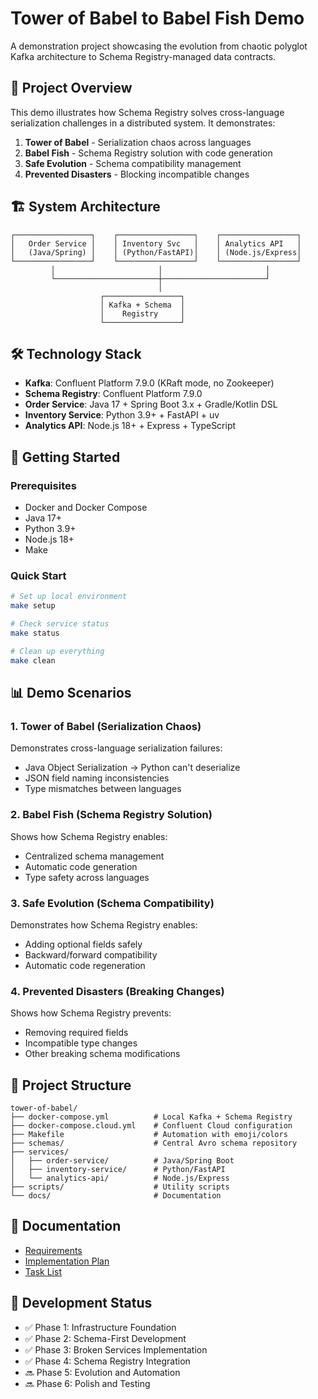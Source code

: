 # Tower of Babel to Babel Fish Demo

A demonstration project showcasing the evolution from chaotic polyglot Kafka architecture to Schema Registry-managed data contracts.

## 🚀 Project Overview

This demo illustrates how Schema Registry solves cross-language serialization challenges in a distributed system. It demonstrates:

1. **Tower of Babel** - Serialization chaos across languages
2. **Babel Fish** - Schema Registry solution with code generation
3. **Safe Evolution** - Schema compatibility management
4. **Prevented Disasters** - Blocking incompatible changes

## 🏗️ System Architecture

```
┌─────────────────┐    ┌─────────────────┐    ┌─────────────────┐
│   Order Service │    │ Inventory Svc   │    │ Analytics API   │
│   (Java/Spring) │    │ (Python/FastAPI)│    │ (Node.js/Express│
└─────────────────┘    └─────────────────┘    └─────────────────┘
         │                       │                       │
         └───────────────────────┼───────────────────────┘
                                 │
                    ┌─────────────────┐
                    │ Kafka + Schema  │
                    │    Registry     │
                    └─────────────────┘
```

## 🛠️ Technology Stack

- **Kafka**: Confluent Platform 7.9.0 (KRaft mode, no Zookeeper)
- **Schema Registry**: Confluent Platform 7.9.0
- **Order Service**: Java 17 + Spring Boot 3.x + Gradle/Kotlin DSL
- **Inventory Service**: Python 3.9+ + FastAPI + uv
- **Analytics API**: Node.js 18+ + Express + TypeScript

## 🚀 Getting Started

### Prerequisites

- Docker and Docker Compose
- Java 17+
- Python 3.9+
- Node.js 18+
- Make

### Quick Start

```bash
# Set up local environment
make setup

# Check service status
make status

# Clean up everything
make clean
```

## 📊 Demo Scenarios

### 1. Tower of Babel (Serialization Chaos)

Demonstrates cross-language serialization failures:
- Java Object Serialization → Python can't deserialize
- JSON field naming inconsistencies
- Type mismatches between languages

### 2. Babel Fish (Schema Registry Solution)

Shows how Schema Registry enables:
- Centralized schema management
- Automatic code generation
- Type safety across languages

### 3. Safe Evolution (Schema Compatibility)

Demonstrates how Schema Registry enables:
- Adding optional fields safely
- Backward/forward compatibility
- Automatic code regeneration

### 4. Prevented Disasters (Breaking Changes)

Shows how Schema Registry prevents:
- Removing required fields
- Incompatible type changes
- Other breaking schema modifications

## 📁 Project Structure

```
tower-of-babel/
├── docker-compose.yml          # Local Kafka + Schema Registry
├── docker-compose.cloud.yml    # Confluent Cloud configuration
├── Makefile                    # Automation with emoji/colors
├── schemas/                    # Central Avro schema repository
├── services/
│   ├── order-service/          # Java/Spring Boot
│   ├── inventory-service/      # Python/FastAPI
│   └── analytics-api/          # Node.js/Express
├── scripts/                    # Utility scripts
└── docs/                       # Documentation
```

## 📝 Documentation

- [Requirements](docs/requirements.md)
- [Implementation Plan](docs/plan.md)
- [Task List](docs/tasks.md)

## 🧪 Development Status

- ✅ Phase 1: Infrastructure Foundation
- ✅ Phase 2: Schema-First Development
- ✅ Phase 3: Broken Services Implementation
- ✅ Phase 4: Schema Registry Integration
- 🔜 Phase 5: Evolution and Automation
- 🔜 Phase 6: Polish and Testing
